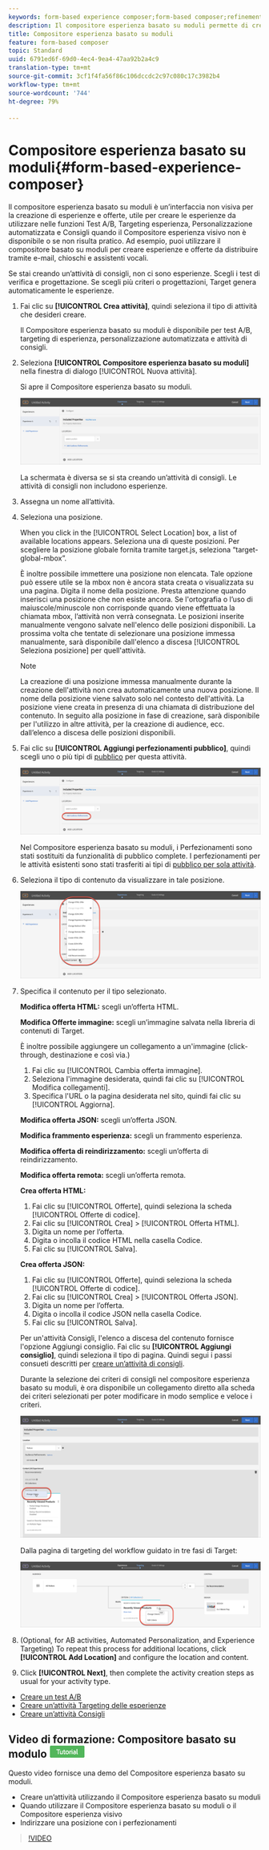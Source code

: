 ```yaml
---
keywords: form-based experience composer;form-based composer;refinements
description: Il compositore esperienza basato su moduli permette di creare esperienze in modo non visivo.
title: Compositore esperienza basato su moduli
feature: form-based composer
topic: Standard
uuid: 6791ed6f-69d0-4ec4-9ea4-47aa92b2a4c9
translation-type: tm+mt
source-git-commit: 3cf1f4fa56f86c106dccdc2c97c080c17c3982b4
workflow-type: tm+mt
source-wordcount: '744'
ht-degree: 79%

---
```



# Compositore esperienza basato su moduli{#form-based-experience-composer}

Il compositore esperienza basato su moduli è un’interfaccia non visiva per la creazione di esperienze e offerte, utile per creare le esperienze da utilizzare nelle funzioni Test A/B, Targeting esperienza, Personalizzazione automatizzata e Consigli quando il Compositore esperienza visivo non è disponibile o se non risulta pratico. Ad esempio, puoi utilizzare il compositore basato su moduli per creare esperienze e offerte da distribuire tramite e-mail, chioschi e assistenti vocali.

Se stai creando un’attività di consigli, non ci sono esperienze. Scegli i test di verifica e progettazione. Se scegli più criteri o progettazioni, Target genera automaticamente le esperienze.

1. Fai clic su **[!UICONTROL Crea attività]**, quindi seleziona il tipo di attività che desideri creare.

   Il Compositore esperienza basato su moduli è disponibile per test A/B, targeting di esperienza, personalizzazione automatizzata e attività di consigli.
1. Seleziona **[!UICONTROL Compositore esperienza basato su moduli]** nella finestra di dialogo [!UICONTROL Nuova attività].

   Si apre il Compositore esperienza basato su moduli.

   ![](assets/location_refinements.png)

   La schermata è diversa se si sta creando un’attività di consigli. Le attività di consigli non includono esperienze.
1. Assegna un nome all’attività.
1. Seleziona una posizione.

   When you click in the [!UICONTROL Select Location] box, a list of available locations appears. Seleziona una di queste posizioni. Per scegliere la posizione globale fornita tramite target.js, seleziona “target-global-mbox”.

   È inoltre possibile immettere una posizione non elencata. Tale opzione può essere utile se la mbox non è ancora stata creata o visualizzata su una pagina. Digita il nome della posizione. Presta attenzione quando inserisci una posizione che non esiste ancora. Se l&#39;ortografia o l’uso di maiuscole/minuscole non corrisponde quando viene effettuata la chiamata mbox, l’attività non verrà consegnata. Le posizioni inserite manualmente vengono salvate nell&#39;elenco delle posizioni disponibili. La prossima volta che tentate di selezionare una posizione immessa manualmente, sarà disponibile dall&#39;elenco a discesa [!UICONTROL Seleziona posizione] per quell&#39;attività.

   >[!NOTE]
   >
   >La creazione di una posizione immessa manualmente durante la creazione dell&#39;attività non crea automaticamente una nuova posizione. Il nome della posizione viene salvato solo nel contesto dell&#39;attività. La posizione viene creata in presenza di una chiamata di distribuzione del contenuto. In seguito alla posizione in fase di creazione, sarà disponibile per l&#39;utilizzo in altre attività, per la creazione di audience, ecc. dall’elenco a discesa delle posizioni disponibili.

1. Fai clic su **[!UICONTROL Aggiungi perfezionamenti pubblico]**, quindi scegli uno o più tipi di [pubblico](../c-target/target.md#concept_A782F8481A5041EBA75103CB26376522) per questa attività.

   ![](assets/location_refinements_2.png)

   Nel Compositore esperienza basato su moduli, i Perfezionamenti sono stati sostituiti da funzionalità di pubblico complete. I perfezionamenti per le attività esistenti sono stati trasferiti ai tipi di [pubblico per sola attività](../c-target/creating-activity-only-audience.md#concept_A6BADCF530ED4AE1852E677FEBE68483).
1. Seleziona il tipo di contenuto da visualizzare in tale posizione.

   ![](assets/form_content.png)

1. Specifica il contenuto per il tipo selezionato.

   **Modifica offerta HTML:** scegli un’offerta HTML.

   **Modifica Offerte immagine:** scegli un’immagine salvata nella libreria di contenuti di Target.

   È inoltre possibile aggiungere un collegamento a un&#39;immagine (click-through, destinazione e così via.)

   1. Fai clic su [!UICONTROL Cambia offerta immagine].
   1. Seleziona l&#39;immagine desiderata, quindi fai clic su [!UICONTROL Modifica collegamenti].
   1. Specifica l&#39;URL o la pagina desiderata nel sito, quindi fai clic su [!UICONTROL Aggiorna].

   **Modifica offerta JSON:** scegli un’offerta JSON.

   **Modifica frammento esperienza:** scegli un frammento esperienza.

   **Modifica offerta di reindirizzamento:** scegli un’offerta di reindirizzamento.

   **Modifica offerta remota:** scegli un’offerta remota.

   **Crea offerta HTML:**

   1. Fai clic su [!UICONTROL Offerte], quindi seleziona la scheda [!UICONTROL Offerte di codice].
   1. Fai clic su [!UICONTROL Crea] > [!UICONTROL Offerta HTML].
   1. Digita un nome per l’offerta.
   1. Digita o incolla il codice HTML nella casella Codice.
   1. Fai clic su [!UICONTROL Salva].

   **Crea offerta JSON:**

   1. Fai clic su [!UICONTROL Offerte], quindi seleziona la scheda [!UICONTROL Offerte di codice].
   1. Fai clic su [!UICONTROL Crea] > [!UICONTROL Offerta JSON].
   1. Digita un nome per l’offerta.
   1. Digita o incolla il codice JSON nella casella Codice.
   1. Fai clic su [!UICONTROL Salva].

   Per un&#39;attività Consigli, l&#39;elenco a discesa del contenuto fornisce l&#39;opzione Aggiungi consiglio. Fai clic su **[!UICONTROL Aggiungi consiglio]**, quindi seleziona il tipo di pagina. Quindi segui i passi consueti descritti per [creare un’attività di consigli](/help/c-recommendations/t-create-recs-activity/create-recs-activity.md).

   Durante la selezione dei criteri di consigli nel compositore esperienza basato su moduli, è ora disponibile un collegamento diretto alla scheda dei criteri selezionati per poter modificare in modo semplice e veloce i criteri.

   ![](assets/change_criteria.png)

   Dalla pagina di targeting del workflow guidato in tre fasi di Target:

   ![](assets/change_criteria_2.png)

1. (Optional, for AB activities, Automated Personalization, and Experience Targeting) To repeat this process for additional locations, click **[!UICONTROL Add Location]** and configure the location and content.
1. Click **[!UICONTROL Next]**, then complete the activity creation steps as usual for your activity type.

* [Creare un test A/B](../c-activities/t-test-ab/t-test-create-ab/test-create-ab.md#task_68C8079BF9FF4625A3BD6680D554BB72)
* [Creare un’attività Targeting delle esperienze](../c-activities/t-experience-target/t-xt-create/xt-create.md#task_D6B3429AC31549E1A70EDF04B3DDC765)
* [Creare un’attività Consigli](../c-recommendations/t-create-recs-activity/create-recs-activity.md#task_6874328773C64C44A73F0A130AD3F96F)

## Video di formazione: Compositore basato su modulo ![Badge di esercitazione](/help/assets/tutorial.png)

Questo video fornisce una demo del Compositore esperienza basato su moduli.

* Creare un’attività utilizzando il Compositore esperienza basato su moduli
* Quando utilizzare il Compositore esperienza basato su moduli o il Compositore esperienza visivo
* Indirizzare una posizione con i perfezionamenti

>[!VIDEO](https://video.tv.adobe.com/v/17390)